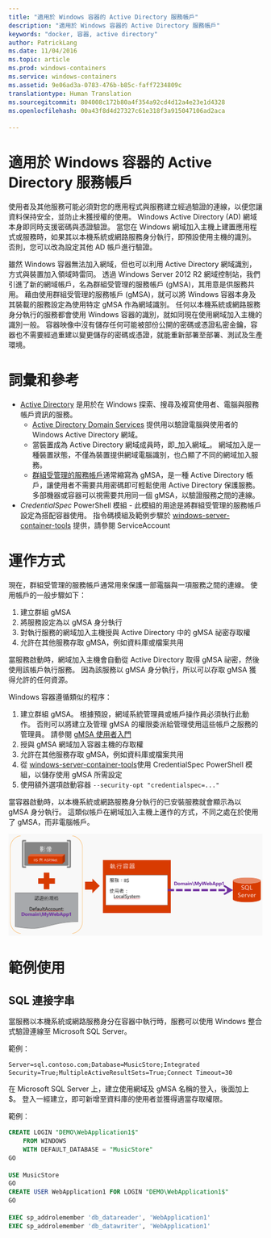```yaml
---
title: "適用於 Windows 容器的 Active Directory 服務帳戶"
description: "適用於 Windows 容器的 Active Directory 服務帳戶"
keywords: "docker, 容器, active directory"
author: PatrickLang
ms.date: 11/04/2016
ms.topic: article
ms.prod: windows-containers
ms.service: windows-containers
ms.assetid: 9e06ad3a-0783-476b-b85c-faff7234809c
translationtype: Human Translation
ms.sourcegitcommit: 804008c172b80a4f354a92cd4d12a4e23e1d4328
ms.openlocfilehash: 00a43f8d4d27327c61e318f3a915047106ad2aca

---
```


# 適用於 Windows 容器的 Active Directory 服務帳戶

使用者及其他服務可能必須對您的應用程式與服務建立經過驗證的連線，以便您讓資料保持安全，並防止未獲授權的使用。 Windows Active Directory (AD) 網域本身即同時支援密碼與憑證驗證。 當您在 Windows 網域加入主機上建置應用程式或服務時，如果其以本機系統或網路服務身分執行，即預設使用主機的識別。 否則，您可以改為設定其他 AD 帳戶進行驗證。

雖然 Windows 容器無法加入網域，但也可以利用 Active Directory 網域識別，方式與裝置加入領域時雷同。 透過 Windows Server 2012 R2 網域控制站，我們引進了新的網域帳戶，名為群組受管理的服務帳戶 (gMSA)，其用意是供服務共用。 藉由使用群組受管理的服務帳戶 (gMSA)，就可以將 Windows 容器本身及其裝載的服務設定為使用特定 gMSA 作為網域識別。 任何以本機系統或網路服務身分執行的服務都會使用 Windows 容器的識別，就如同現在使用網域加入主機的識別一般。 容器映像中沒有儲存任何可能被部份公開的密碼或憑證私密金鑰，容器也不需要經過重建以變更儲存的密碼或憑證，就能重新部署至部署、測試及生產環境。 


# 詞彙和參考
- [Active Directory](http://social.technet.microsoft.com/wiki/contents/articles/1026.active-directory-services-overview.aspx) 是用於在 Windows 探索、搜尋及複寫使用者、電腦與服務帳戶資訊的服務。 
  - [Active Directory Domain Services](https://technet.microsoft.com/en-us/library/dd448614.aspx) 提供用以驗證電腦與使用者的 Windows Active Directory 網域。 
  - 當裝置成為 Active Directory 網域成員時，即_加入網域_。 網域加入是一種裝置狀態，不僅為裝置提供網域電腦識別，也凸顯了不同的網域加入服務。
  - [群組受管理的服務帳戶](https://technet.microsoft.com/en-us/library/jj128431(v=ws.11).aspx)通常縮寫為 gMSA，是一種 Active Directory 帳戶，讓使用者不需要共用密碼即可輕鬆使用 Active Directory 保護服務。 多部機器或容器可以視需要共用同一個 gMSA，以驗證服務之間的連線。
- _CredentialSpec_ PowerShell 模組 - 此模組的用途是將群組受管理的服務帳戶設定為搭配容器使用。 指令碼模組及範例步驟於 [windows-server-container-tools](https://github.com/Microsoft/Virtualization-Documentation/tree/live/windows-server-container-tools) 提供，請參閱 ServiceAccount

# 運作方式

現在，群組受管理的服務帳戶通常用來保護一部電腦與一項服務之間的連線。 使用帳戶的一般步驟如下：

1. 建立群組 gMSA
2. 將服務設定為以 gMSA 身分執行
3. 對執行服務的網域加入主機授與 Active Directory 中的 gMSA 祕密存取權
4. 允許在其他服務存取 gMSA，例如資料庫或檔案共用

當服務啟動時，網域加入主機會自動從 Active Directory 取得 gMSA 祕密，然後使用該帳戶執行服務。 因為該服務以 gMSA 身分執行，所以可以存取 gMSA 獲得允許的任何資源。


Windows 容器遵循類似的程序：

1. 建立群組 gMSA。 根據預設，網域系統管理員或帳戶操作員必須執行此動作。 否則可以將建立及管理 gMSA 的權限委派給管理使用這些帳戶之服務的管理員。 請參閱 [gMSA 使用者入門](https://technet.microsoft.com/en-us/library/jj128431(v=ws.11).aspx)
2. 授與 gMSA 網域加入容器主機的存取權
3. 允許在其他服務存取 gMSA，例如資料庫或檔案共用
4. 從 [windows-server-container-tools](https://github.com/Microsoft/Virtualization-Documentation/tree/live/windows-server-container-tools)使用 CredentialSpec PowerShell 模組，以儲存使用 gMSA 所需設定
5. 使用額外選項啟動容器 `--security-opt "credentialspec=..."`

當容器啟動時，以本機系統或網路服務身分執行的已安裝服務就會顯示為以 gMSA 身分執行。 這類似帳戶在網域加入主機上運作的方式，不同之處在於使用了 gMSA，而非電腦帳戶。 

![圖表 - 服務帳戶](media/serviceaccount_diagram.png)


# 範例使用


## SQL 連接字串
當服務以本機系統或網路服務身分在容器中執行時，服務可以使用 Windows 整合式驗證連線至 Microsoft SQL Server。

範例：

```none
Server=sql.contoso.com;Database=MusicStore;Integrated Security=True;MultipleActiveResultSets=True;Connect Timeout=30
```

在 Microsoft SQL Server 上，建立使用網域及 gMSA 名稱的登入，後面加上 $。 登入一經建立，即可新增至資料庫的使用者並獲得適當存取權限。

範例： 

```sql
CREATE LOGIN "DEMO\WebApplication1$"
    FROM WINDOWS
    WITH DEFAULT_DATABASE = "MusicStore"
GO

USE MusicStore
GO
CREATE USER WebApplication1 FOR LOGIN "DEMO\WebApplication1$"
GO

EXEC sp_addrolemember 'db_datareader', 'WebApplication1'
EXEC sp_addrolemember 'db_datawriter', 'WebApplication1'
```



<!--HONumber=Nov16_HO1-->


